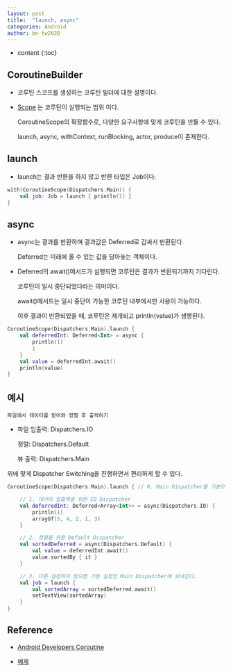 ```yaml
---
layout: post 
title:  "launch, async"
categories: Android 
author: bn-tw2020
---
```

* content {:toc}

## CoroutineBuilder

- 코루틴 스코프를 생성하는 코루틴 빌더에 대한 설명이다.

- [Scope](!https://bn-tw2020.github.io/2022/03/29/3-coroutine-scope/) 는 코루틴이 실행되는 범위 이다.

  CoroutineScope의 확장함수로, 다양한 요구사항에 맞게 코루틴을 만들 수 있다.

  launch, async, withContext, runBlocking, actor, produce이 존재한다.





## launch

- launch는 결과 반환을 하지 않고 반환 타입은 Job이다.

```kotlin
with(CoroutineScope(Dispatchers.Main)) {
    val job: Job = launch { println(1) }
}
```

## async

- async는 결과를 반환하며 결과값은 Deferred로 감싸서 반환된다.

  Deferred는 미래에 올 수 있는 값을 담아놓는 객체이다.

- Deferred<T>의 await()메서드가 실행되면 코루틴은 결과가 반환되기까지 기다린다.

  코루틴이 일시 중단되었다라는 의미이다.

  await()메서드는 일시 중단이 가능한 코루틴 내부에서만 사용이 가능하다.

  이후 결과이 반환되었을 때, 코루틴은 재개되고 println(value)가 생행된다.

```kotlin
CoroutineScope(Dispatchers.Main).launch {
    val deferredInt: Deferred<Int> = async {
        println(1)
        1
    }
    val value = deferredInt.await()
    println(value)
}
```

## 예시

```
파일에서 데이터를 받아와 정렬 후 출력하기
```

- 파일 입출력: Dispatchers.IO

  정렬: Dispatchers.Default

  뷰 출력: Dispatchers.Main

위에 맞게 Dispatcher Switching을 진행하면서 편리하게 할 수 있다.

```kotlin
CoroutineScope(Dispatchers.Main).launch { // 0. Main Dispatcher를 기본으로 설정

    // 1. 데이터 입출력을 위한 IO Dispatcher
    val deferredInt: Deferred<Array<Int>> = async(Dispatchers.IO) {
        println(1)
        arrayOf(5, 4, 2, 1, 3)
    }

    // 2. 정렬을 위한 Default Dispatcher
    val sortedDeferred = async(Dispatchers.Default) {
        val value = deferredInt.await()
        value.sortedBy { it }
    }

    // 3. 다른 설정하지 않으면 기본 설정인 Main Dispatcher에 보내진다.
    val job = launch {
        val sortedArray = sortedDeferred.await()
        setTextView(sortedArray)
    }
}
```

## Reference

- [Android Developers Coroutine](https://developer.android.com/kotlin/coroutines?hl=ko)

- [예제](https://kotlinworld.com/144?category=973476)